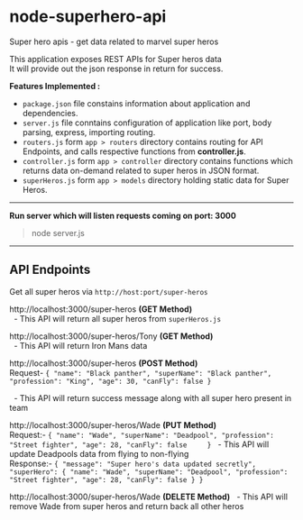 # node-superhero-api
Super hero apis - get data related to marvel super heros


This application exposes REST APIs for Super heros data<br>
It will provide out the json response in return for success.

<b> Features Implemented : </b>

* `package.json` file constains information about application and dependencies.
* `server.js` file conntains configuration of application like port, body parsing, express, importing routing.
* `routers.js` form `app > routers` directory contains routing for API Endpoints, and calls respective functions from **controller.js**.
* `controller.js` form `app > controller` directory contains functions which returns data on-demand related to super heros in JSON format.
* `superHeros.js` form `app > models` directory holding static data for Super Heros.

---------------------------------------------------------

<strong> Run server which will listen requests coming on port: 3000 </strong>

> node server.js


---------------------------------------------------------
## API Endpoints
Get all super heros via `http://host:port/super-heros`


http://localhost:3000/super-heros **(GET Method)**</br>
&nbsp;&nbsp;- This API will return all super heros from `superHeros.js`</br>


http://localhost:3000/super-heros/Tony **(GET Method)**</br>
&nbsp;&nbsp;- This API will return Iron Mans data</br>


http://localhost:3000/super-heros **(POST Method)**</br>
Request- ```{
        "name": "Black panther",
        "superName": "Black panther",
        "profession": "King",
        "age": 30,
        "canFly": false
    }```

&nbsp;&nbsp;- This API will return success message along with all super hero present in team</br>



http://localhost:3000/super-heros/Wade **(PUT Method)**</br>
Request:- ```{
        "name": "Wade",
        "superName": "Deadpool",
        "profession": "Street fighter",
        "age": 28,
        "canFly": false    
    }```
&nbsp;&nbsp;- This API will update Deadpools data from flying to non-flying</br>
Response:- ```{
    "message": "Super hero's data updated secretly",
    "superHero": {
        "name": "Wade",
        "superName": "Deadpool",
        "profession": "Street fighter",
        "age": 28,
        "canFly": false
    }
}```


http://localhost:3000/super-heros/Wade **(DELETE Method)**
&nbsp;&nbsp;- This API will remove Wade from super heros and return back all other heros</br>

